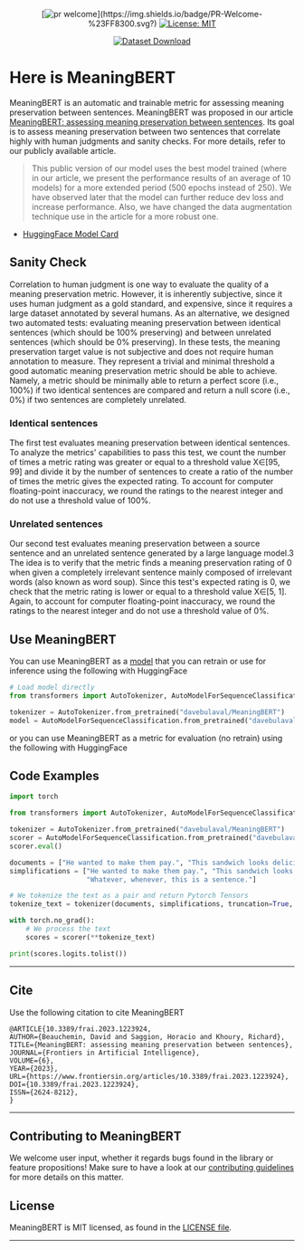 <div align="center">

[![pr welcome](https://img.shields.io/badge/PR-Welcome-%23FF8300.svg?)](https://img.shields.io/badge/PR-Welcome-%23FF8300.svg?)
[![License: MIT](https://img.shields.io/badge/License-MIT-yellow.svg)](https://opensource.org/licenses/MIT)

[![Dataset Download](https://img.shields.io/badge/Download%20Dataset-blue?style=for-the-badge&logo=download)](https://github.com/GRAAL-Research/csmd)

</div>

# Here is MeaningBERT

MeaningBERT is an automatic and trainable metric for assessing meaning preservation between sentences. MeaningBERT was
proposed in our
article [MeaningBERT: assessing meaning preservation between sentences](https://www.frontiersin.org/articles/10.3389/frai.2023.1223924/full).
Its goal is to assess meaning preservation between two sentences that correlate highly with human judgments and sanity
checks. For more details, refer to our publicly available article.

> This public version of our model uses the best model trained (where in our article, we present the performance results
> of an average of 10 models) for a more extended period (500 epochs instead of 250). We have observed later that the
> model can further reduce dev loss and increase performance. Also, we have changed the data augmentation technique use
> in the article for a more robust one.

- [HuggingFace Model Card](https://huggingface.co/davebulaval/MeaningBERT)

## Sanity Check

Correlation to human judgment is one way to evaluate the quality of a meaning preservation metric.
However, it is inherently subjective, since it uses human judgment as a gold standard, and expensive, since it requires
a large dataset
annotated by several humans. As an alternative, we designed two automated tests: evaluating meaning preservation between
identical sentences (which should be 100% preserving) and between unrelated sentences (which should be 0% preserving).
In these tests, the meaning preservation target value is not subjective and does not require human annotation to
measure. They represent a trivial and minimal threshold a good automatic meaning preservation metric should be able to
achieve. Namely, a metric should be minimally able to return a perfect score (i.e., 100%) if two identical sentences are
compared and return a null score (i.e., 0%) if two sentences are completely unrelated.

### Identical sentences

The first test evaluates meaning preservation between identical sentences. To analyze the metrics' capabilities to pass
this test, we count the number of times a metric rating was greater or equal to a threshold value X∈[95, 99] and divide
it by the number of sentences to create a ratio of the number of times the metric gives the expected rating. To account
for computer floating-point inaccuracy, we round the ratings to the nearest integer and do not use a threshold value of
100%.

### Unrelated sentences

Our second test evaluates meaning preservation between a source sentence and an unrelated sentence generated by a large
language model.3 The idea is to verify that the metric finds a meaning preservation rating of 0 when given a completely
irrelevant sentence mainly composed of irrelevant words (also known as word soup). Since this test's expected rating is
0, we check that the metric rating is lower or equal to a threshold value X∈[5, 1].
Again, to account for computer floating-point inaccuracy, we round the ratings to the nearest integer and do not use
a threshold value of 0%.

## Use MeaningBERT

You can use MeaningBERT as a [model](https://huggingface.co/davebulaval/MeaningBERT) that you can retrain or use for
inference using the following with HuggingFace

```python
# Load model directly
from transformers import AutoTokenizer, AutoModelForSequenceClassification

tokenizer = AutoTokenizer.from_pretrained("davebulaval/MeaningBERT")
model = AutoModelForSequenceClassification.from_pretrained("davebulaval/MeaningBERT")
```

or you can use MeaningBERT as a metric for evaluation (no retrain) using the following with HuggingFace

## Code Examples

```python
import torch

from transformers import AutoTokenizer, AutoModelForSequenceClassification

tokenizer = AutoTokenizer.from_pretrained("davebulaval/MeaningBERT")
scorer = AutoModelForSequenceClassification.from_pretrained("davebulaval/MeaningBERT")
scorer.eval()

documents = ["He wanted to make them pay.", "This sandwich looks delicious.", "He wants to eat."]
simplifications = ["He wanted to make them pay.", "This sandwich looks delicious.",
                   "Whatever, whenever, this is a sentence."]

# We tokenize the text as a pair and return Pytorch Tensors
tokenize_text = tokenizer(documents, simplifications, truncation=True, padding=True, return_tensors="pt")

with torch.no_grad():
    # We process the text
    scores = scorer(**tokenize_text)

print(scores.logits.tolist())
```


------------------

## Cite

Use the following citation to cite MeaningBERT

```
@ARTICLE{10.3389/frai.2023.1223924,
AUTHOR={Beauchemin, David and Saggion, Horacio and Khoury, Richard},    
TITLE={MeaningBERT: assessing meaning preservation between sentences},      
JOURNAL={Frontiers in Artificial Intelligence},      
VOLUME={6},           
YEAR={2023},      
URL={https://www.frontiersin.org/articles/10.3389/frai.2023.1223924},       
DOI={10.3389/frai.2023.1223924},      
ISSN={2624-8212},   
}
```

------------------

## Contributing to MeaningBERT

We welcome user input, whether it regards bugs found in the library or feature propositions! Make sure to have a
look at our [contributing guidelines](https://github.com/GRAAL-Research/MeaningBERT/blob/main/.github/CONTRIBUTING.md)
for more details on this matter.

## License

MeaningBERT is MIT licensed, as found in
the [LICENSE file](https://github.com/GRAAL-Research/risc/blob/main/LICENSE).

------------------


